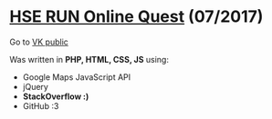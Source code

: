 # [HSE RUN Online Quest] (07/2017)
Go to [VK public]

Was written in **PHP, HTML, CSS, JS** using:
* Google Maps JavaScript API
* jQuery
* **StackOverflow :)**
* GitHub :3

[//]: # (References)
[HSE RUN Online Quest]: <https://hserun.ru/online-quest/>
[VK public]: <https://vk.com/hserun>
